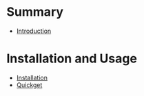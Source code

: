 # Summary

- [Introduction](./introduction.md)

# Installation and Usage

- [Installation](./usage/installation.md)
- [Quickget](./usage/quickget.md)
